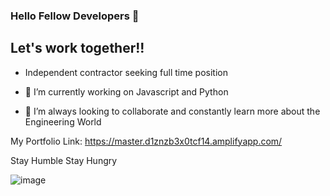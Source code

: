 ### Hello Fellow Developers 👋

## Let's work together!!

- Independent contractor seeking full time position 

- 🔭 I’m currently working on Javascript and Python 

- 👯 I’m always looking to collaborate and constantly learn more about the Engineering World


My Portfolio Link: https://master.d1znzb3x0tcf14.amplifyapp.com/

Stay Humble Stay Hungry 

![image](https://user-images.githubusercontent.com/86543368/186727591-1e0437f4-7bfb-42e3-a1b5-148d4f7556f0.png)
